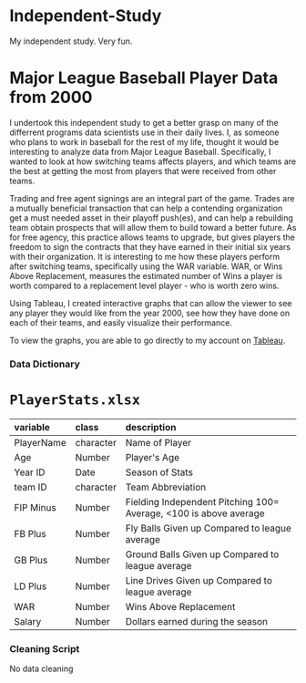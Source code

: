 # Independent-Study
My independent study. Very fun. 
# Major League Baseball Player Data from 2000

I undertook this independent study to get a better grasp on many of the differrent programs data scientists use in their daily lives. I, as someone who plans to work in baseball for the rest of my life, thought it would be interesting to analyze data from Major League Baseball. Specifically, I wanted to look at how switching teams affects players, and which teams are the best at getting the most from players that were received from other teams.

Trading and free agent signings are an integral part of the game. Trades are a mutually beneficial transaction that can help a contending organization get a must needed asset in their playoff push(es), and can help a rebuilding team obtain prospects that will allow them to build toward a better future. As for free agency, this practice allows teams to upgrade, but gives players the freedom to sign the contracts that they have earned in their initial six years with their organization. It is interesting to me how these players perform after switching teams, specifically using the WAR variable. WAR, or Wins Above Replacement, measures the estimated number of Wins a player is worth compared to a replacement level player - who is worth zero wins. 

Using Tableau, I created interactive graphs that can allow the viewer to see any player they would like from the year 2000, see how they have done on each of their teams, and easily visualize their performance. 

To view the graphs, you are able to go directly to my account on [Tableau]((https://public.tableau.com/app/profile/benjamin.stoopack/viz/BenStoopackData/WARFilterWithSwitch?publish=yes)). 

### Data Dictionary

# `PlayerStats.xlsx`

|variable |class     |description |
|:--------|:---------|:-----------|
|PlayerName|character|Name of Player|
|Age      |Number    |Player's Age  |
|Year ID  |Date      |Season of Stats   |
|team ID  |character |Team Abbreviation        |
|FIP Minus|Number    |Fielding Independent Pitching 100= Average, <100 is above average        |
|FB Plus  |Number    |Fly Balls Given up Compared to league average       |
|GB Plus  |Number    |Ground Balls Given up Compared to league average       |
|LD Plus  |Number    |Line Drives Given up Compared to league average       |   
|WAR      |Number    |Wins Above Replacement         |
|Salary   |Number    |Dollars earned during the season    |


### Cleaning Script

No data cleaning
